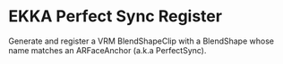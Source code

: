 # EKKA Perfect Sync Register
Generate and register a VRM BlendShapeClip with a BlendShape whose name matches an ARFaceAnchor (a.k.a PerfectSync).